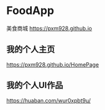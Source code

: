 # FoodApp
美食商城
https://pxm928.github.io


## 我的个人主页
https://pxm928.github.io/HomePage

## 我的个人UI作品
https://huaban.com/wur0xpbt9u/